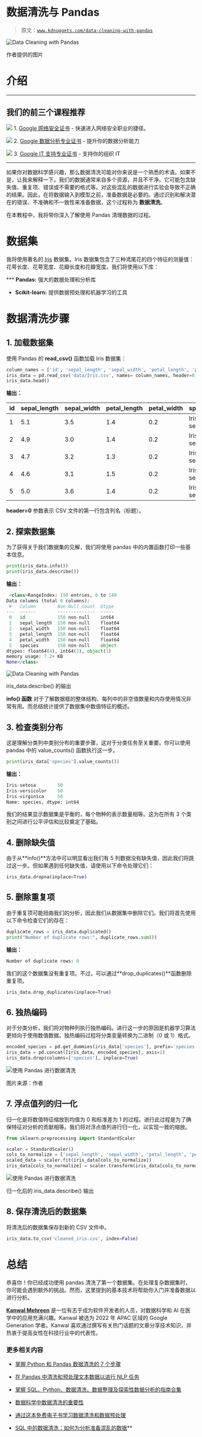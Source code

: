 # 数据清洗与 Pandas

> 原文：[`www.kdnuggets.com/data-cleaning-with-pandas`](https://www.kdnuggets.com/data-cleaning-with-pandas)

![Data Cleaning with Pandas](img/4d7ef9a022460c8e9009883084da54ff.png)

作者提供的图片

# 介绍

* * *

## 我们的前三个课程推荐

![](img/0244c01ba9267c002ef39d4907e0b8fb.png) 1\. [Google 网络安全证书](https://www.kdnuggets.com/google-cybersecurity) - 快速进入网络安全职业的捷径。

![](img/e225c49c3c91745821c8c0368bf04711.png) 2\. [Google 数据分析专业证书](https://www.kdnuggets.com/google-data-analytics) - 提升你的数据分析能力

![](img/0244c01ba9267c002ef39d4907e0b8fb.png) 3\. [Google IT 支持专业证书](https://www.kdnuggets.com/google-itsupport) - 支持你的组织 IT

* * *

如果你对数据科学感兴趣，那么数据清洗可能对你来说是一个熟悉的术语。如果不是，让我来解释一下。我们的数据通常来自多个资源，并且不干净。它可能包含缺失值、重复项、错误或不需要的格式等。对这些混乱的数据进行实验会导致不正确的结果。因此，在将数据输入到模型之前，准备数据是必要的。通过识别和解决潜在的错误、不准确和不一致性来准备数据，这个过程称为 **数据清洗**。

在本教程中，我将带你深入了解使用 Pandas 清理数据的过程。

# 数据集

我将使用著名的 [Iris](https://archive.ics.uci.edu/dataset/53/iris) 数据集。Iris 数据集包含了三种鸢尾花的四个特征的测量值：花萼长度、花萼宽度、花瓣长度和花瓣宽度。我们将使用以下库：

***   **Pandas:** 强大的数据处理和分析库

+   **Scikit-learn:** 提供数据预处理和机器学习的工具

# 数据清洗步骤

## 1\. 加载数据集

使用 Pandas 的 **read_csv()** 函数加载 Iris 数据集：

```py
column_names = ['id', 'sepal_length', 'sepal_width', 'petal_length', 'petal_width', 'species']
iris_data = pd.read_csv('data/Iris.csv', names= column_names, header=0)
iris_data.head()
```

**输出：**

| **id** | **sepal_length** | **sepal_width** | **petal_length** | **petal_width** | **species** |
| --- | --- | --- | --- | --- | --- |
| 1 | 5.1 | 3.5 | 1.4 | 0.2 | Iris-setosa |
| 2 | 4.9 | 3.0 | 1.4 | 0.2 | Iris-setosa |
| 3 | 4.7 | 3.2 | 1.3 | 0.2 | Iris-setosa |
| 4 | 4.6 | 3.1 | 1.5 | 0.2 | Iris-setosa |
| 5 | 5.0 | 3.6 | 1.4 | 0.2 | Iris-setosa |

**header=0** 参数表示 CSV 文件的第一行包含列名（标题）。

## 2\. 探索数据集

为了获得关于我们数据集的见解，我们将使用 pandas 中的内置函数打印一些基本信息。

```py
print(iris_data.info())
print(iris_data.describe())
```

**输出：**

```py
 <class>RangeIndex: 150 entries, 0 to 149
Data columns (total 6 columns):
 #   Column        Non-Null Count  Dtype  
---  ------        --------------  -----  
 0   id            150 non-null    int64  
 1   sepal_length  150 non-null    float64
 2   sepal_width   150 non-null    float64
 3   petal_length  150 non-null    float64
 4   petal_width   150 non-null    float64
 5   species       150 non-null    object 
dtypes: float64(4), int64(1), object(1)
memory usage: 7.2+ KB
None</class>
```

![Data Cleaning with Pandas](img/2358828d44ba39e3f759d6dc9986b6e8.png)

iris_data.describe() 的输出

**info() 函数** 对于了解数据框的整体结构、每列中的非空值数量和内存使用情况非常有用。而总结统计提供了数据集中数值特征的概述。

## 3\. 检查类别分布

这是理解分类列中类别分布的重要步骤，这对于分类任务至关重要。你可以使用 pandas 中的 value_counts() 函数执行这一步。

```py
print(iris_data['species'].value_counts())
```

**输出：**

```py
Iris-setosa        50
Iris-versicolor    50
Iris-virginica     50
Name: species, dtype: int64
```

我们的结果显示数据集是平衡的，每个物种的表示数量相等。这为在所有 3 个类别之间进行公平评估和比较奠定了基础。

## 4\. 删除缺失值

由于从**info()**方法中可以明显看出我们有 5 列数据没有缺失值，因此我们将跳过这一步。但如果遇到任何缺失值，请使用以下命令处理它们：

```py
iris_data.dropna(inplace=True)
```

## 5\. 删除重复项

由于重复项可能扭曲我们的分析，因此我们从数据集中删除它们。我们将首先使用以下命令检查它们的存在：

```py
duplicate_rows = iris_data.duplicated()
print("Number of duplicate rows:", duplicate_rows.sum())
```

**输出：**

```py
Number of duplicate rows: 0
```

我们的这个数据集没有重复项。不过，可以通过**drop_duplicates()**函数删除重复项。

```py
iris_data.drop_duplicates(inplace=True)
```

## 6\. 独热编码

对于分类分析，我们将对物种列执行独热编码。进行这一步的原因是机器学习算法更倾向于使用数值数据。独热编码过程将分类变量转换为二进制（0 或 1）格式。

```py
encoded_species = pd.get_dummies(iris_data['species'], prefix='species', drop_first=False).astype('int')
iris_data = pd.concat([iris_data, encoded_species], axis=1)
iris_data.drop(columns=['species'], inplace=True)
```

![使用 Pandas 进行数据清洗](img/476d06368bc9b14541a405819bc3d427.png)

图片来源：作者

## 7\. 浮点值列的归一化

归一化是将数值特征缩放到均值为 0 和标准差为 1 的过程。进行此过程是为了确保特征对分析的贡献相等。我们将对浮点值列进行归一化，以实现一致的缩放。

```py
from sklearn.preprocessing import StandardScaler

scaler = StandardScaler()
cols_to_normalize = ['sepal_length', 'sepal_width', 'petal_length', 'petal_width']
scaled_data = scaler.fit(iris_data[cols_to_normalize])
iris_data[cols_to_normalize] = scaler.transform(iris_data[cols_to_normalize])
```

![使用 Pandas 进行数据清洗](img/69e35ac2ad4d8fff336dc543bc02288c.png)

归一化后的 iris_data.describe() 输出

## 8\. 保存清洗后的数据集

将清洗后的数据集保存到新的 CSV 文件中。

```py
iris_data.to_csv('cleaned_iris.csv', index=False)
```

# 总结

恭喜你！你已经成功使用 pandas 清洗了第一个数据集。在处理复杂数据集时，你可能会遇到额外的挑战。然而，这里提到的基本技术将帮助你入门并准备数据以进行分析。

**[Kanwal Mehreen](https://www.linkedin.com/in/kanwal-mehreen1)** 是一位有志于成为软件开发者的人员，对数据科学和 AI 在医学中的应用充满兴趣。Kanwal 被选为 2022 年 APAC 区域的 Google Generation 学者。Kanwal 喜欢通过撰写有关热门话题的文章分享技术知识，并热衷于提高女性在科技行业中的代表性。

### 更多相关内容

+   [掌握 Python 和 Pandas 数据清洗的 7 个步骤](https://www.kdnuggets.com/7-steps-to-mastering-data-cleaning-with-python-and-pandas)

+   [在 Pandas 中清洗和预处理文本数据以进行 NLP 任务](https://www.kdnuggets.com/cleaning-and-preprocessing-text-data-in-pandas-for-nlp-tasks)

+   [掌握 SQL、Python、数据清洗、数据整理及探索性数据分析的指南合集](https://www.kdnuggets.com/collection-of-guides-on-mastering-sql-python-data-cleaning-data-wrangling-and-exploratory-data-analysis)

+   [数据科学中数据清洗的重要性](https://www.kdnuggets.com/2023/08/importance-data-cleaning-data-science.html)

+   [通过这本免费电子书学习数据清洗和数据预处理](https://www.kdnuggets.com/2023/08/learn-data-cleaning-preprocessing-data-science-free-ebook.html)

+   [SQL 中的数据清洗：如何为分析准备混乱的数据](https://www.kdnuggets.com/data-cleaning-in-sql-how-to-prepare-messy-data-for-analysis)**
